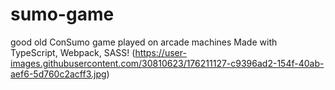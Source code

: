 # sumo-game
good old ConSumo game played on arcade machines
Made with TypeScript, Webpack, SASS!
(https://user-images.githubusercontent.com/30810623/176211127-c9396ad2-154f-40ab-aef6-5d760c2acff3.jpg)
